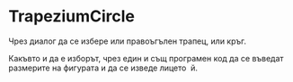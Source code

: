 TrapeziumCircle
========
Чрез диалог да се избере или правоъгълен трапец, или кръг.

Какъвто и да е изборът, чрез един и същ програмен код да се въведат размерите на фигурата и да се изведе лицето  й.